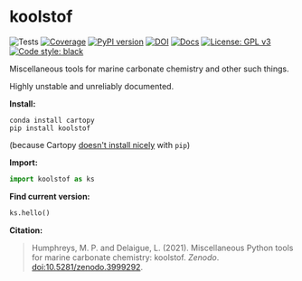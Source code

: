 # koolstof

![Tests](https://github.com/mvdh7/koolstof/workflows/Tests/badge.svg)
[![Coverage](https://github.com/mvdh7/koolstof/blob/main/.misc/coverage.svg)](https://github.com/mvdh7/koolstof/blob/main/.misc/coverage.txt)
[![PyPI version](https://img.shields.io/pypi/v/koolstof.svg?style=popout)](https://pypi.org/project/koolstof/)
[![DOI](https://img.shields.io/badge/DOI-10.5281%2Fzenodo.3999292-informational)](https://doi.org/10.5281/zenodo.3999292)
[![Docs](https://readthedocs.org/projects/koolstof/badge/?version=latest&style=flat)](https://koolstof.readthedocs.io/en/latest/)
[![License: GPL v3](https://img.shields.io/badge/License-GPLv3-blue.svg)](https://www.gnu.org/licenses/gpl-3.0)
[![Code style: black](https://img.shields.io/badge/code%20style-black-000000.svg)](https://github.com/psf/black)

Miscellaneous tools for marine carbonate chemistry and other such things.

Highly unstable and unreliably documented.

**Install:**

    conda install cartopy
    pip install koolstof
    
(because Cartopy [doesn't install nicely](https://scitools.org.uk/cartopy/docs/latest/installing.html#building-from-source) with `pip`)

**Import:**

```python
import koolstof as ks
```

**Find current version:**

```python
ks.hello()
```

**Citation:**

> Humphreys, M. P. and Delaigue, L. (2021).  Miscellaneous Python tools for marine carbonate chemistry: koolstof.  *Zenodo*.  [doi:10.5281/zenodo.3999292](https://doi.org/10.5281/zenodo.3999292).
